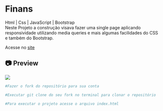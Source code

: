 # Finans


<p>
Html | Css | JavaScript | Bootstrap<br>
Neste Projeto a construção visava fazer uma single page aplicando responsividade utilizando media queries e mais algumas facilidades do CSS e também do Bootstrap.
</p>

Acesse no [site](https://appfinans.ml/)<br>

<h2>📷 Preview</h2>

<img src="./cinnamon-20210408-7.gif">

<br>

```bash
#Fazer o fork do repositório para sua conta

#Executar git clone do seu fork no terminal para clonar o repositório

#Para executar o projeto acesse o arquivo index.html
```